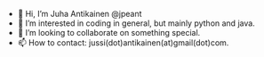- 👋 Hi, I’m Juha Antikainen @jpeant
- 👀 I’m interested in coding in general, but mainly python and java.
- 💞️ I’m looking to collaborate on something special.
- 📫 How to contact: jussi(dot)antikainen(at)gmail(dot)com.

<!---
jpeant/jpeant is a ✨ special ✨ repository because its `README.md` (this file) appears on your GitHub profile.
You can click the Preview link to take a look at your changes.
--->
